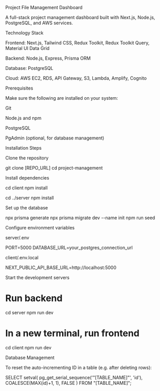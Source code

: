 Project File Management Dashboard

A full-stack project management dashboard built with Next.js, Node.js, PostgreSQL, and AWS services.

Technology Stack

Frontend: Next.js, Tailwind CSS, Redux Toolkit, Redux Toolkit Query, Material UI Data Grid

Backend: Node.js, Express, Prisma ORM

Database: PostgreSQL

Cloud: AWS EC2, RDS, API Gateway, S3, Lambda, Amplify, Cognito

Prerequisites

Make sure the following are installed on your system:

Git

Node.js and npm

PostgreSQL

PgAdmin (optional, for database management)

Installation Steps

Clone the repository

git clone [REPO_URL]
cd project-management


Install dependencies

cd client
npm install

cd ../server
npm install


Set up the database

npx prisma generate
npx prisma migrate dev --name init
npm run seed


Configure environment variables

server/.env

PORT=5000
DATABASE_URL=your_postgres_connection_url


client/.env.local

NEXT_PUBLIC_API_BASE_URL=http://localhost:5000


Start the development servers

# Run backend
cd server
npm run dev

# In a new terminal, run frontend
cd client
npm run dev

Database Management

To reset the auto-incrementing ID in a table (e.g. after deleting rows):

SELECT setval(
  pg_get_serial_sequence('"[TABLE_NAME]"', 'id'),
  COALESCE(MAX(id)+1, 1),
  FALSE
) FROM "[TABLE_NAME]";
